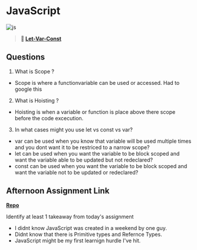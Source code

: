 # JavaScript

![js](https://bcw.blob.core.windows.net/public/img/courses/js.gif)

> **📖 [Let-Var-Const](https://codeworksacademy.com/fs-student-guide/resources/wk2/01-Let-Var-Const)**

## Questions

1. What is Scope ?
- Scope is where a functionvariable can be used or accessed. Had to google this
2. What is Hoisting ?
- Hoisting is when a variable or function is place above there scope before the code excecution.
3. In what cases might you use let vs const vs var?
- var can be used when you know that variable will be used multiple times and you dont want it to be restriced to a narrow scope?
- let can be used when you want the variable to be block scoped and want the variable able to be updated but not redeclared?
- const can be used when you want the variable to be block scoped and want the variable not to be updated or redeclared?

## Afternoon Assignment Link

**[Repo](https://github.com/josuehdz0/scoreboard)**

Identify at least 1 takeaway from today's assignment
- I didnt know JavaScript was created in a weekend by one guy. 
- Didnt know that there is Primitive types and Refernce Types.
- JavaScript might be my first learnign hurdle I've hit.
